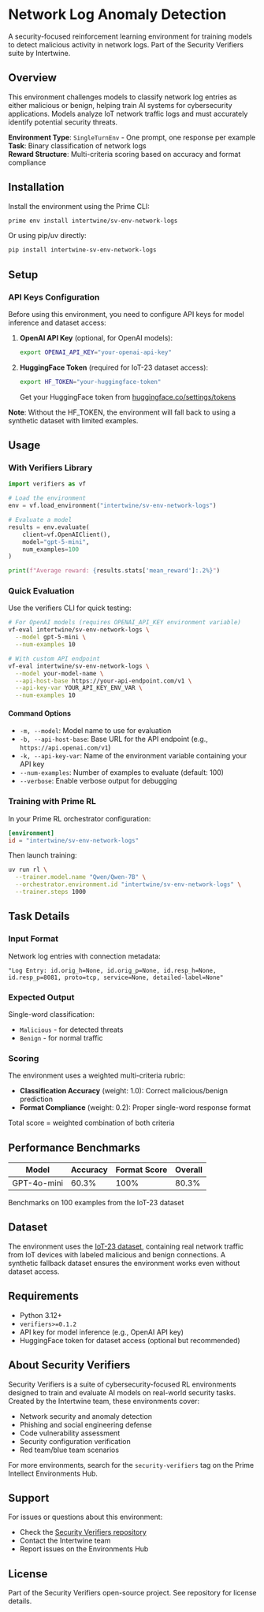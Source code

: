 # Network Log Anomaly Detection

A security-focused reinforcement learning environment for training models to detect malicious activity in network logs. Part of the Security Verifiers suite by Intertwine.

## Overview

This environment challenges models to classify network log entries as either malicious or benign, helping train AI systems for cybersecurity applications. Models analyze IoT network traffic logs and must accurately identify potential security threats.

**Environment Type**: `SingleTurnEnv` - One prompt, one response per example  
**Task**: Binary classification of network logs  
**Reward Structure**: Multi-criteria scoring based on accuracy and format compliance

## Installation

Install the environment using the Prime CLI:

```bash
prime env install intertwine/sv-env-network-logs
```

Or using pip/uv directly:

```bash
pip install intertwine-sv-env-network-logs
```

## Setup

### API Keys Configuration

Before using this environment, you need to configure API keys for model inference and dataset access:

1. **OpenAI API Key** (optional, for OpenAI models):

   ```bash
   export OPENAI_API_KEY="your-openai-api-key"
   ```

2. **HuggingFace Token** (required for IoT-23 dataset access):

   ```bash
   export HF_TOKEN="your-huggingface-token"
   ```

   Get your HuggingFace token from [huggingface.co/settings/tokens](https://huggingface.co/settings/tokens)

**Note**: Without the HF_TOKEN, the environment will fall back to using a synthetic dataset with limited examples.

## Usage

### With Verifiers Library

```python
import verifiers as vf

# Load the environment
env = vf.load_environment("intertwine/sv-env-network-logs")

# Evaluate a model
results = env.evaluate(
    client=vf.OpenAIClient(),
    model="gpt-5-mini",
    num_examples=100
)

print(f"Average reward: {results.stats['mean_reward']:.2%}")
```

### Quick Evaluation

Use the verifiers CLI for quick testing:

```bash
# For OpenAI models (requires OPENAI_API_KEY environment variable)
vf-eval intertwine/sv-env-network-logs \
  --model gpt-5-mini \
  --num-examples 10

# With custom API endpoint
vf-eval intertwine/sv-env-network-logs \
  --model your-model-name \
  --api-host-base https://your-api-endpoint.com/v1 \
  --api-key-var YOUR_API_KEY_ENV_VAR \
  --num-examples 10
```

#### Command Options

- `-m, --model`: Model name to use for evaluation
- `-b, --api-host-base`: Base URL for the API endpoint (e.g., `https://api.openai.com/v1`)
- `-k, --api-key-var`: Name of the environment variable containing your API key
- `--num-examples`: Number of examples to evaluate (default: 100)
- `--verbose`: Enable verbose output for debugging

### Training with Prime RL

In your Prime RL orchestrator configuration:

```toml
[environment]
id = "intertwine/sv-env-network-logs"
```

Then launch training:

```bash
uv run rl \
  --trainer.model.name "Qwen/Qwen-7B" \
  --orchestrator.environment.id "intertwine/sv-env-network-logs" \
  --trainer.steps 1000
```

## Task Details

### Input Format

Network log entries with connection metadata:

```text
"Log Entry: id.orig_h=None, id.orig_p=None, id.resp_h=None, id.resp_p=8081, proto=tcp, service=None, detailed-label=None"
```

### Expected Output

Single-word classification:

- `Malicious` - for detected threats
- `Benign` - for normal traffic

### Scoring

The environment uses a weighted multi-criteria rubric:

- **Classification Accuracy** (weight: 1.0): Correct malicious/benign prediction
- **Format Compliance** (weight: 0.2): Proper single-word response format

Total score = weighted combination of both criteria

## Performance Benchmarks

| Model       | Accuracy | Format Score | Overall |
| ----------- | -------- | ------------ | ------- |
| GPT-4o-mini | 60.3%    | 100%         | 80.3%   |

Benchmarks on 100 examples from the IoT-23 dataset

## Dataset

The environment uses the [IoT-23 dataset](https://huggingface.co/datasets/19kmunz/iot-23-preprocessed-minimumcolumns), containing real network traffic from IoT devices with labeled malicious and benign connections. A synthetic fallback dataset ensures the environment works even without dataset access.

## Requirements

- Python 3.12+
- `verifiers>=0.1.2`
- API key for model inference (e.g., OpenAI API key)
- HuggingFace token for dataset access (optional but recommended)

## About Security Verifiers

Security Verifiers is a suite of cybersecurity-focused RL environments designed to train and evaluate AI models on real-world security tasks. Created by the Intertwine team, these environments cover:

- Network security and anomaly detection
- Phishing and social engineering defense
- Code vulnerability assessment
- Security configuration verification
- Red team/blue team scenarios

For more environments, search for the `security-verifiers` tag on the Prime Intellect Environments Hub.

## Support

For issues or questions about this environment:

- Check the [Security Verifiers repository](https://github.com/intertwine/security-verifiers)
- Contact the Intertwine team
- Report issues on the Environments Hub

## License

Part of the Security Verifiers open-source project. See repository for license details.

